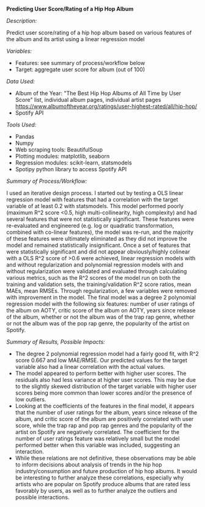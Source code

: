 **Predicting User Score/Rating of a Hip Hop Album**

*Description:*

Predict user score/rating of a hip hop album based on various features of the album and its artist using a linear regression model

*Variables:*
- Features: see summary of process/workflow below
- Target: aggregate user score for album (out of 100)

*Data Used:*
- Album of the Year: "The Best Hip Hop Albums of All Time by User Score" list, individual album pages, individual artist pages
  https://www.albumoftheyear.org/ratings/user-highest-rated/all/hip-hop/
- Spotify API

*Tools Used:*
- Pandas
- Numpy
- Web scraping tools: BeautifulSoup
- Plotting modules: matplotlib, seaborn
- Regression modules: scikit-learn, statsmodels
- Spotipy python library to access Spotify API

*Summary of Process/Workflow:*

I used an iterative design process. I started out by testing a OLS linear regression model with features that had a correlation with the target variable of at least 0.2 with statsmodels. This model performed poorly (maximum R^2 score <0.5, high multi-collinearity, high complexity) and had several features that were not statistically significant. These features were re-evaluated and engineered (e.g. log or quadratic transformation, combined with co-linear features), the model was re-run, and the majority of these features were ultimately eliminated as they did not improve the model and remained statistically insignificant. Once a set of features that were statistically significant and did not appear obviously/highly colinear with a OLS R^2 score of >0.6 were achieved, linear regression models with and without regularization and polynomial regression models with and without regularization were validated and evaluated through calculating various metrics, such as the R^2 scores of the model run on both the training and validation sets, the training/validation R^2 score ratios, mean MAEs, mean RMSEs. Through regularization, a few variables were removed with improvement in the model. The final model was a degree 2 polynomial regression model with the following six features: number of user ratings of the album on AOTY, critic score of the album on AOTY, years since release of the album, whether or not the album was of the trap rap genre, whether or not the album was of the pop rap genre, the popularity of the artist on Spotify.

*Summary of Results, Possible Impacts:*
- The degree 2 polynomial regression model had a fairly good fit, with R^2 score 0.667 and low MAE/RMSE. Our predicted values for the target variable also had a linear correlation with the actual values.
- The model appeared to perform better with higher user scores. The residuals also had less variance at higher user scores. This may be due to the slightly skewed distribution of the target variable with higher user scores being more common than lower scores and/or the presence of low outliers.
- Looking at the coefficients of the features in the final model, it appears that the number of user ratings for the album, years since release of the album, and critic score of the album are positively correlated with user score, while the trap rap and pop rap genres and the popularity of the artist on Spotify are negatively correlated. The coefficient for the number of user ratings feature was relatively small but the model performed better when this variable was included, suggesting an interaction.
- While these relations are not definitive, these observations may be able to inform decisions about analysis of trends in the hip hop industry/consumption and future production of hip hop albums. It would be interesting to further analyze these correlations, especially why artists who are popular on Spotify produce albums that are rated less favorably by users, as well as to further analyze the outliers and possible interactions.